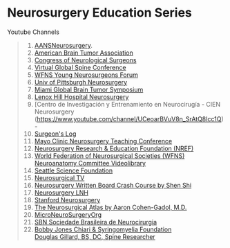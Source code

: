 # Neurosurgery Education Series 
Youtube Channels 
> 1. [AANSNeurosurgery](https://www.youtube.com/user/AANSNeurosurgery). <br>
> 2. [American Brain Tumor Association](https://www.youtube.com/user/ABTA2720/videos)  <br>
> 3. [Congress of Neurological Surgeons](https://www.youtube.com/user/cnsvideolibrary/videos) <br>
> 4. [Virtual Global Spine Conference](https://www.youtube.com/channel/UCt1rrySlIL87Rtx5vdxxQ3w) <br>
> 5. [WFNS Young Neurosurgeons Forum](https://www.youtube.com/channel/UCPaus-zelGWzOytjx-eAXHg/videos) <br>
> 6. [Univ of Pittsburgh Neurosurgery](https://www.youtube.com/channel/UCawRhKROPdiQOCG5oetlEOw) <br>
> 7. [Miami Global Brain Tumor Symposium](https://www.youtube.com/channel/UCk8xDA5Nul_0kFa2L_aOIZw) <br>
> 8. [Lenox Hill Hospital Neurosurgery](https://www.youtube.com/channel/UCqO6aZ8KQOS0DfSHjT6Kwaw/videos) <br>
> 9. [Centro de Investigación y Entrenamiento en Neurocirugía - CIEN Neurosurgery (https://www.youtube.com/channel/UCeoarBVuV8n_SrAtQ8Icc1Q) -   <br>
> 10. [Surgeon's Log](https://www.youtube.com/channel/UCvG4yWZBggegY7MvKIOW4sQ) <br>
> 11. [Mayo Clinic Neurosurgery Teaching Conference](https://www.youtube.com/watch?v=sP6v54hdOjQ) <br>
> 12. [ Neurosurgery Research & Education Foundation (NREF)](https://www.youtube.com/user/NREFvideos) <br> 
> 13. [World Federation of Neurosurgical Societies (WFNS) Neuroanatomy Committee Videolibrary](https://www.youtube.com/channel/UCvMRufu7rEnrIFlbWHScE5A)  <br> 
> 14. [Seattle Science Foundation](https://www.youtube.com/channel/UChIIig54yF9aQYvpWGe1DPg) <br> 
> 15. [Neurosurgical TV](https://www.youtube.com/channel/UCHgiK6pxv2IIkfZK9BscCfA) <br> 
> 16. [Neurosurgery Written Board Crash Course by Shen Shi](https://www.youtube.com/channel/UC6PKe1zsjLRBkhUCgu4dbFA/featured) <br> 
> 17. [Neurosurgery LNH](https://www.youtube.com/channel/UCul0u-cVv9a_OjFaR2J5ENA/featured) <br> 
> 18. [Stanford Neurosurgery](https://www.youtube.com/channel/UC5tMuURBuQV6gYNgEL6ucpg/videos) <br> 
> 19. [The Neurosurgical Atlas by Aaron Cohen-Gadol, M.D.](https://www.youtube.com/user/acohenmd/videos) <br> 
> 20. [MicroNeuroSurgeryOrg](https://www.youtube.com/user/MicroNeuroSurgeryOrg/featured) <br> 
> 21. [SBN Sociedade Brasileira de Neurocirurgia](https://www.youtube.com/channel/UCEYFCL9TeTvvrxuyosGS9Ow/featured) <br> 
> 22. [Bobby Jones Chiari & Syringomyelia Foundation](https://www.youtube.com/user/CSFinfo2007/videos) <br>
> [Douglas Gillard, BS, DC, Spine Researcher](https://www.youtube.com/channel/UCtxPv-QQZObi-vPLYswLC3g/videos) <br>

